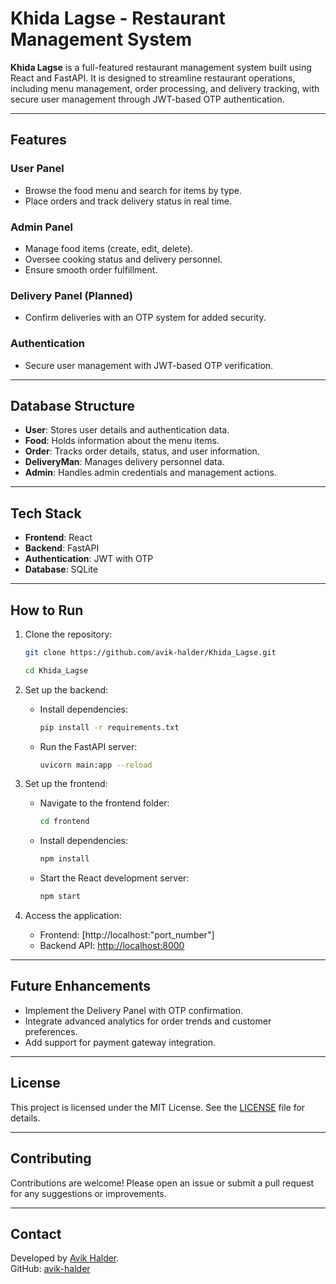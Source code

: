 # Khida Lagse - Restaurant Management System

**Khida Lagse** is a full-featured restaurant management system built using React and FastAPI. It is designed to streamline restaurant operations, including menu management, order processing, and delivery tracking, with secure user management through JWT-based OTP authentication.

---

## Features

### User Panel
- Browse the food menu and search for items by type.
- Place orders and track delivery status in real time.

### Admin Panel
- Manage food items (create, edit, delete).
- Oversee cooking status and delivery personnel.
- Ensure smooth order fulfillment.

### Delivery Panel (Planned)
- Confirm deliveries with an OTP system for added security.

### Authentication
- Secure user management with JWT-based OTP verification.

---

## Database Structure

- **User**: Stores user details and authentication data.
- **Food**: Holds information about the menu items.
- **Order**: Tracks order details, status, and user information.
- **DeliveryMan**: Manages delivery personnel data.
- **Admin**: Handles admin credentials and management actions.

---

## Tech Stack

- **Frontend**: React
- **Backend**: FastAPI
- **Authentication**: JWT with OTP
- **Database**: SQLite

---

## How to Run

1. Clone the repository:
   ```bash
   git clone https://github.com/avik-halder/Khida_Lagse.git
   ```
   ```bash
   cd Khida_Lagse
   ```

2. Set up the backend:
   - Install dependencies:
     ```bash
     pip install -r requirements.txt
     ```
   - Run the FastAPI server:
     ```bash
     uvicorn main:app --reload
     ```

3. Set up the frontend:
   - Navigate to the frontend folder:
     ```bash
     cd frontend
     ```
   - Install dependencies:
     ```bash
     npm install
     ```
   - Start the React development server:
     ```bash
     npm start
     ```

4. Access the application:
   - Frontend: [http://localhost:"port_number"]
   - Backend API: [http://localhost:8000](http://localhost:8000)

---

## Future Enhancements
- Implement the Delivery Panel with OTP confirmation.
- Integrate advanced analytics for order trends and customer preferences.
- Add support for payment gateway integration.

---

## License

This project is licensed under the MIT License. See the [LICENSE](LICENSE) file for details.

---

## Contributing

Contributions are welcome! Please open an issue or submit a pull request for any suggestions or improvements.

---

## Contact

Developed by [Avik Halder](https://www.linkedin.com/in/avik-halder-/).  
GitHub: [avik-halder](https://github.com/avik-halder)
